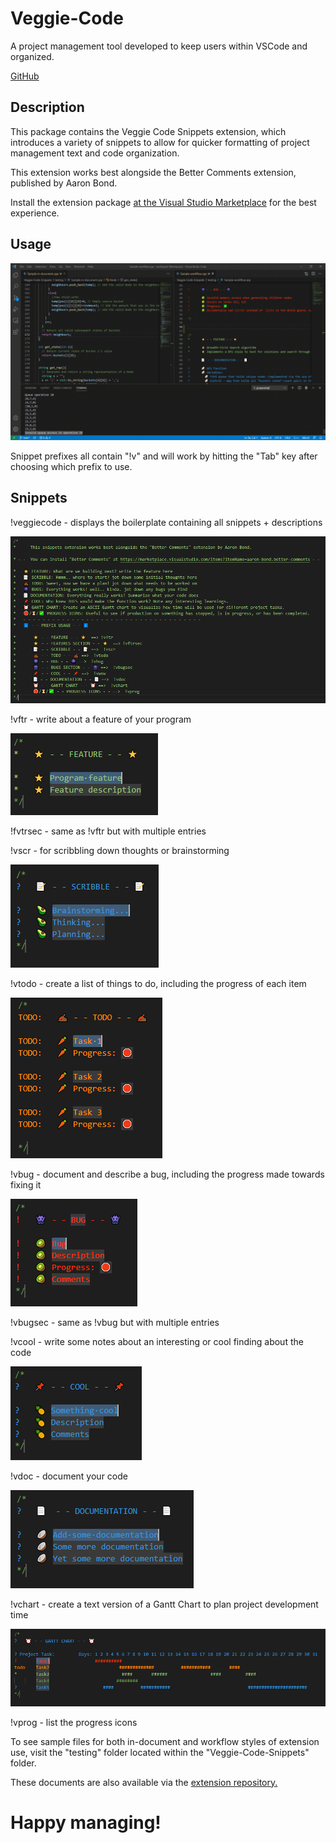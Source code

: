 # Veggie-Code
A project management tool developed to keep users within VSCode and organized.

[GitHub](https://github.com/BrinkOfMan/Veggie-Code-Snippets)

## Description
This package contains the Veggie Code Snippets extension, which introduces a variety of snippets to allow for quicker formatting of project management text and code organization.

This extension works best alongside the Better Comments extension, published by Aaron Bond.

Install the extension package [at the Visual Studio Marketplace](https://marketplace.visualstudio.com/items?itemName=VeggieCoders.veggie-code) for the best experience.

## Usage

![demo-gif](https://github.com/BrinkOfMan/Veggie-Code-Snippets/blob/main/img/VS-demo-workflow.gif)

Snippet prefixes all contain "!v" and will work by hitting the "Tab" key after choosing which prefix to use.

## Snippets

!veggiecode - displays the boilerplate containing all snippets + descriptions

![!veggiecode](https://github.com/BrinkOfMan/Veggie-Code-Snippets/blob/main/img/veggiecode.PNG)

!vftr - write about a feature of your program

![!vftr](https://github.com/BrinkOfMan/Veggie-Code-Snippets/blob/main/img/vftr.PNG)

!fvtrsec - same as !vftr but with multiple entries

!vscr - for scribbling down thoughts or brainstorming

![!vscr](https://github.com/BrinkOfMan/Veggie-Code-Snippets/blob/main/img/vscr.PNG)

!vtodo - create a list of things to do, including the progress of each item

![!todo](https://github.com/BrinkOfMan/Veggie-Code-Snippets/blob/main/img/vtodo.PNG)

!vbug - document and describe a bug, including the progress made towards fixing it

![!vbug](https://github.com/BrinkOfMan/Veggie-Code-Snippets/blob/main/img/vbug.PNG)

!vbugsec - same as !vbug but with multiple entries

!vcool - write some notes about an interesting or cool finding about the code

![!vcool](https://github.com/BrinkOfMan/Veggie-Code-Snippets/blob/main/img/vcool.PNG)

!vdoc - document your code

![!vdoc](https://github.com/BrinkOfMan/Veggie-Code-Snippets/blob/main/img/vdoc.PNG)

!vchart - create a text version of a Gantt Chart to plan project development time

![!vchart](https://github.com/BrinkOfMan/Veggie-Code-Snippets/blob/main/img/vchart.PNG)

!vprog - list the progress icons

To see sample files for both in-document and workflow styles of extension use, visit the "testing" folder located within the "Veggie-Code-Snippets" folder.

These documents are also available via the [extension repository.](https://github.com/BrinkOfMan/Veggie-Code-Snippets/tree/main/testing)

# Happy managing!